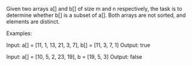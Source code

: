 Given two arrays a[] and b[] of size m and n respectively, the task is to determine whether b[] is 
a subset of a[]. Both arrays are not sorted, and elements are distinct.

Examples: 

Input: a[] = [11, 1, 13, 21, 3, 7], b[] = [11, 3, 7, 1] 
Output: true

Input: a[] = [10, 5, 2, 23, 19], b = [19, 5, 3] 
Output: false